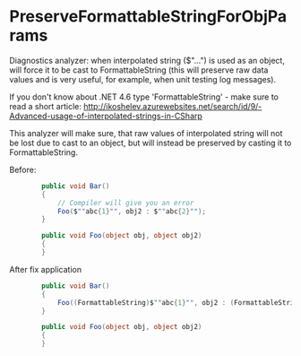# PreserveFormattableStringForObjParams
Diagnostics analyzer: when interpolated string ($"...") is used as an object, will force it to be cast to FormattableString (this will preserve raw data values and is very useful, for example, when unit testing log messages).

If you don't know about .NET 4.6 type 'FormattableString' - make sure to read a short article:
http://ikoshelev.azurewebsites.net/search/id/9/-Advanced-usage-of-interpolated-strings-in-CSharp

This analyzer will make sure, that raw values of interpolated string will not be lost due to cast to an object,
but will instead be preserved by casting it to FormattableString.

Before:
```cs
        public void Bar()
        {
            // Compiler will give you an error
            Foo($""abc{1}"", obj2 : $""abc{2}"");
        }

        public void Foo(object obj, object obj2)
        {
        }
```

After fix application
```cs
        public void Bar()
        {
            Foo((FormattableString)$""abc{1}"", obj2 : (FormattableString)$""abc{2}"");
        }

        public void Foo(object obj, object obj2)
        {
        }
```
